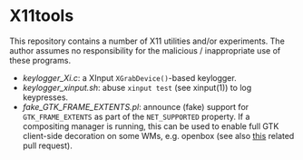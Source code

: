 # X11tools
This repository contains a number of X11 utilities and/or experiments.  The author assumes no responsibility for the malicious / inappropriate use of these programs.

- *keylogger_Xi.c*: a XInput `XGrabDevice()`-based keylogger.
- *keylogger_xinput.sh*: abuse `xinput test` (see xinput(1)) to log keypresses.
- *fake_GTK_FRAME_EXTENTS.pl*: announce (fake) support for `GTK_FRAME_EXTENTS` as part of the `NET_SUPPORTED` property.  If a compositing manager is running, this can be used to enable full GTK client-side decoration on some WMs, e.g. openbox (see also [this](https://github.com/danakj/openbox/pull/41) related pull request).
